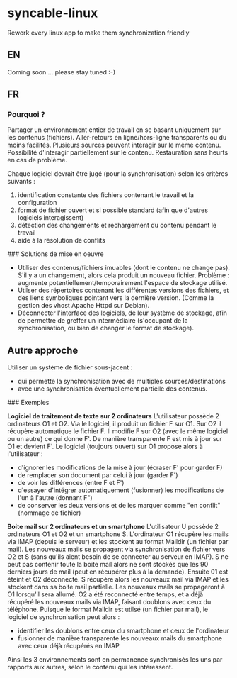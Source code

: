 # syncable-linux
Rework every linux app to make them synchronization friendly


## EN
Coming soon ... please stay tuned :-)


## FR

### Pourquoi ?

Partager un environnement entier de travail en se basant uniquement sur les contenus (fichiers).
Aller-retours en ligne/hors-ligne transparents ou du moins facilités.
Plusieurs sources peuvent interagir sur le même contenu.
Possibilité d'interagir partiellement sur le contenu.
Restauration sans heurts en cas de problème.

Chaque logiciel devrait être jugé (pour la synchronisation) selon les critères suivants :

1. identification constante des fichiers contenant le travail et la configuration
2. format de fichier ouvert et si possible standard (afin que d'autres logiciels interagissent)
3. détection des changements et rechargement du contenu pendant le travail
4. aide à la résolution de conflits


### Solutions de mise en oeuvre

- Utiliser des contenus/fichiers imuables (dont le contenu ne change pas). S'il y a un changement, alors cela produit un nouveau fichier. Problème : augmente potentiellement/temporairement l'espace de stockage utilisé.
- Utilser des répertoires contenant les différentes versions des fichiers, et des liens symboliques pointant vers la dernière version. (Comme la gestion des vhost Apache Httpd sur Debian).
- Déconnecter l'interface des logiciels, de leur système de stockage, afin de permettre de greffer un intermédiaire (s'occupant de la synchronisation, ou bien de changer le format de stockage).


## Autre approche

Utiliser un système de fichier sous-jacent :

- qui permette la synchronisation avec de multiples sources/destinations
- avec une synchronisation éventuellement partielle des contenus.


### Exemples

**Logiciel de traitement de texte sur 2 ordinateurs**
L'utilisateur possède 2 ordinateurs O1 et O2.
Via le logiciel, il produit un fichier F sur O1.
Sur O2 il récupère automatique le fichier F.
Il modifie F sur O2 (avec le même logiciel ou un autre) ce qui donne F'.
De manière transparente F est mis à jour sur O1 et devient F'.
Le logiciel (toujours ouvert) sur O1 propose alors à l'utilisateur :

- d'ignorer les modifications de la mise à jour (écraser F' pour garder F)
- de remplacer son document par celui à jour (garder F')
- de voir les différences (entre F et F')
- d'essayer d'intégrer automatiquement (fusionner) les modifications de l'un à l'autre (donnant F")
- de conserver les deux versions et de les marquer comme "en conflit" (nommage de fichier)

**Boite mail sur 2 ordinateurs et un smartphone**
L'utilisateur U possède 2 ordinateurs O1 et O2 et un smartphone S.
L'ordinateur O1 récupère les mails via IMAP (depuis le serveur) et les stockent au format Maildir (un fichier par mail).
Les nouveaux mails se propagent via synchronisation de fichier vers O2 et S (sans qu'ils aient besoin de se connecter au serveur en IMAP).
S ne peut pas contenir toute la boite mail alors ne sont stockés que les 90 derniers jours de mail (peut en récupérer plus à la demande).
Ensuite 01 est éteint et O2 déconnecté.
S récupère alors les nouveaux mail via IMAP et les stockent dans sa boite mail partielle.
Les nouveaux mails se propageront à O1 lorsqu'il sera allumé.
O2 a été reconnecté entre temps, et a déjà récupéré les nouveaux mails via IMAP, faisant doublons avec ceux du téléphone.
Puisque le format Maildir est utilsé (un fichier par mail), le logiciel de synchronisation peut alors :

- identifier les doublons entre ceux du smartphone et ceux de l'ordinateur
- fusionner de manière transparente les nouveaux mails du smartphone avec ceux déjà récupérés en IMAP

Ainsi les 3 environnements sont en permanence synchronisés les uns par rapports aux autres, selon le contenu qui les intéressent.

